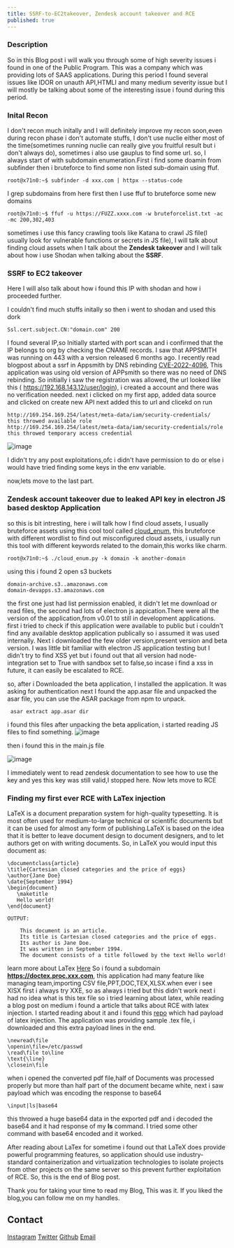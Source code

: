 ```yaml
---
title: SSRF-to-EC2takeover, Zendesk account takeover and RCE
published: true
---
```


### Description
So in this Blog post i will walk you through some of high severity issues i found in one of the Public Program. This was a company which was providing lots of SAAS applications. During this period I found several issues like IDOR on unauth API,HTMLI and many medium severity issue but I will mostly be talking about some of the interesting issue i found during this period.

### Inital Recon
I don't recon much initally and I will definitely improve my recon soon,even during recon phase i don't automate stuffs, I don't use nuclie either most of the time(sometimes running nuclie can really give you fruitful result but i don't always do), sometimes i also use gauplus to find some url. 
so, I always start of with subdomain enumeration.First i find some doamin from subfinder then i bruteforce to find some non listed sub-domain using ffuf.

```
root@x71n0:~$ subfinder -d xxx.com | httpx --status-code
```
I grep subdomains from here first then I use ffuf to bruteforce some new domains
```
root@x71n0:~$ ffuf -u https://FUZZ.xxxx.com -w bruteforcelist.txt -ac -mc 200,302,403
```
sometimes i use this fancy crawling tools like Katana to crawl JS file(I usually look for vulnerable functions or secrets in JS file), I will talk about finding cloud assets when I talk about the **Zendesk takeover** and I will talk about how i use Shodan when talking about the **SSRF**.


###  SSRF to EC2 takeover
Here I will also talk about how i found this IP with shodan and how i proceeded further.

I couldn't find much stuffs initally so then i went to shodan and used this dork
```
Ssl.cert.subject.CN:"domain.com" 200
```
I found several IP,so Initially started with port scan and i confirmed that the IP belongs to org by checking the CNAME records. I saw that APPSMITH was running on 443 with a version released 6 months ago. I recently read blogpost about a ssrf in Appsmith by DNS rebinding [CVE-2022-4096](https://basu-banakar.medium.com/ssrf-via-dns-rebinding-cve-2022-4096-b7bf75928bb2), This application was using old version of APPsmith so there was no need of DNS rebinding. 
So initially i saw the registration was allowed, the url looked like this ( https://192.168.143.12/user/login), i created a account and there was no verification needed.
next i clicked on my first app, added data source and clicked on create new API next added this to url and clicekd on run
```
http://169.254.169.254/latest/meta-data/iam/security-credentials/
this throwed available role
http://169.254.169.254/latest/meta-data/iam/security-credentials/role
this throwed temporary access credential
```
![image](https://user-images.githubusercontent.com/88855149/204140667-3e1e4bba-108a-4e9d-8a61-8c900ace4e6d.png)

I didn't try any post exploitations,ofc i didn't have permission to do or else i would have tried finding some keys in the env variable.

now,lets move to the last part.

### Zendesk account takeover due to leaked API key in electron JS based desktop Application 

so this is bit intresting, here i will talk how I find cloud assets, I usually bruteforce assets using this cool tool called
[cloud_enum](https://github.com/initstring/cloud_enum), this bruteforce with different wordlist to find out misconfigured cloud assets, i usually run this tool with different keywords related to the domain,this works like charm.
```
root@x71n0:~$ ./cloud_enum.py -k domain -k another-domain
```
using this i found 2 open s3 buckets
```
domain-archive.s3..amazonaws.com    
domain-devapps.s3.amazonaws.com
```
the first one just had list permission enabled, it didn't let me download or read files, the second had lots of electron js appication.There were all the version of the application,from v0.01 to still in development applications. first i tried to check if this application were available to public but i couldn't find any available desktop application publically so i assumed it was used internally. Next i downloaded the few older version,present version and beta version. I was little bit familiar with electron JS application testing but I didn't try to find XSS yet but i found out that all version had node-integration set to True with sandbox set to false,so incase i find a xss in future, it can easily be escalated to RCE.

so, after i Downloaded the beta application, I installed the application. It was asking for authentication next I found the app.asar file and unpacked the asar file, you can use the ASAR package from npm to unpack.
```
 asar extract app.asar dir
```
i found this files after unpacking the beta application, i started reading JS files to find something.
![image](https://user-images.githubusercontent.com/88855149/204139614-a081c7af-a681-4459-9adb-293d612937ae.png)


then i found this in the main.js file


![image](https://user-images.githubusercontent.com/88855149/204140355-85dddf35-ca8a-4c20-9a21-73060cba452c.png)


I immediately went to read zendesk documentation to see how to use the key and yes this key was still valid,I stopped here. Now lets move to RCE

###  Finding my first ever RCE with LaTex injection

LaTeX is a document preparation system for high-quality typesetting. It is most often used for medium-to-large technical or scientific documents but it can be used for almost any form of publishing.LaTeX is based on the idea that it is better to leave document design to document designers, and to let authors get on with writing documents. So, in LaTeX you would input this document as:
```
\documentclass{article}
\title{Cartesian closed categories and the price of eggs}
\author{Jane Doe}
\date{September 1994}
\begin{document}
   \maketitle
   Hello world!
\end{document}

OUTPUT:

    This document is an article.
    Its title is Cartesian closed categories and the price of eggs.
    Its author is Jane Doe.
    It was written in September 1994.
    The document consists of a title followed by the text Hello world!

```
learn more about LaTex [Here](https://www.latex-project.org/about/)
So i found a subdomain **https://doctex.proc.xxx.com**, this application had many feature like managing team,importing CSV file,PPT,DOC,TEX,XLSX.when ever i see XlSX first i always try XXE, so as always i tried but this didn't work next i had no idea what is this tex file so i tried learning about latex, while reading a blog post on medium i found a article that talks about RCE with latex injection. I started reading about it and i found this [repo](https://github.com/swisskyrepo/PayloadsAllTheThings/tree/master/LaTeX%20Injection) which had payload of latex injection. 
The application was providing sample .tex file, i downloaded and this extra payload lines in the end.
```
\newread\file
\openin\file=/etc/passwd
\read\file to\line
\text{\line}
\closein\file
```
when i opened the converted pdf file,half of Documents was processed properly but more than half part of the document became white, next i saw payload which was encoding the response to base64
```
\input|ls|base64
```
this throwed a huge base64 data in the exported pdf and i decoded the base64 and it had response of my **ls** command. I tried some other command with base64
encoded and it worked. 

After reading about LaTex for sometime i found out that LaTeX does provide powerful programming features, so application should use industry-standard containerization and virtualization technologies to isolate projects from other projects on the same server so this prevent further exploitation of RCE.
So, this is the end of Blog post.


Thank you for taking your time to read my Blog,
This was it. If you liked the blog,you can follow me on my handles.



## Contact 
[Instagram](https://www.instagram.com/manikeshh/)  [Twitter](https://twitter.com/X71n0/)  [Github](https://github.com/Manikeshhhh)
[Email](offsecmanikesh@gmail.com)



